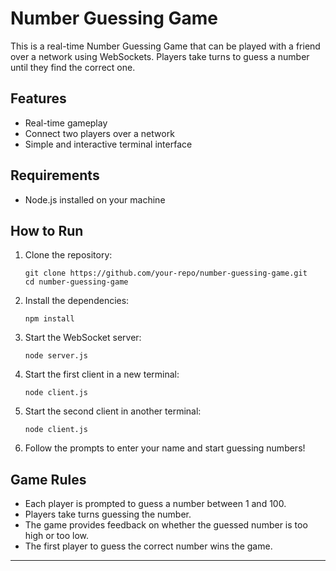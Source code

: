 

# Number Guessing Game

This is a real-time Number Guessing Game that can be played with a friend over a network using WebSockets. Players take turns to guess a number until they find the correct one.

## Features

- Real-time gameplay
- Connect two players over a network
- Simple and interactive terminal interface

## Requirements

- Node.js installed on your machine

## How to Run

1. Clone the repository:

   ```
   git clone https://github.com/your-repo/number-guessing-game.git
   cd number-guessing-game
   ```

2. Install the dependencies:

   ```
   npm install
   ```

3. Start the WebSocket server:

   ```
   node server.js
   ```

4. Start the first client in a new terminal:

   ```
   node client.js
   ```

5. Start the second client in another terminal:

   ```
   node client.js
   ```

6. Follow the prompts to enter your name and start guessing numbers!

## Game Rules

- Each player is prompted to guess a number between 1 and 100.
- Players take turns guessing the number.
- The game provides feedback on whether the guessed number is too high or too low.
- The first player to guess the correct number wins the game.

---

